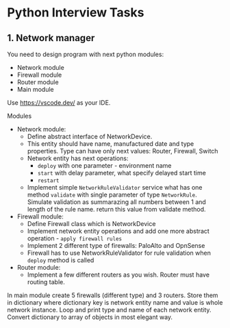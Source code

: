 # Python Interview Tasks

## 1. Network manager

You need to design program with next python modules:

- Network module
- Firewall module
- Router module
- Main module

Use https://vscode.dev/ as your IDE.

Modules

- Network module:
  - Define abstract interface of NetworkDevice.
  - This entity should have name, manufactured date and type properties. Type can have only next values: Router, Firewall, Switch
  - Network entity has next operations:
    - `deploy` with one parameter - environment name
    - `start` with delay parameter, what specify delayed start time
    - `restart`
  - Implement simple `NetworkRuleValidator` service what has one method `validate` with single parameter of type `NetworkRule`. Simulate validation as summarazing all numbers between 1 and length of the rule name. return this value from validate method.
- Firewall module:
  - Define Firewall class which is NetworkDevice
  - Implement network entity operations and add one more abstract operation - `apply firewall rules`
  - Implement 2 different type of firewalls: PaloAlto and OpnSense
  - Firewall has to use NetworkRuleValidator for rule validation when `deploy` method is called
- Router module:
  - Implement a few different routers as you wish. Router must have routing table.

In main module create 5 firewalls (different type) and 3 routers. Store them in dictionary where dictionary key is network entity name and value is whole network instance.
Loop and print type and name of each network entity. Convert dictionary to array of objects in most elegant way.

